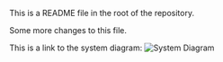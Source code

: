 This is a README file in the root of the repository.

Some more changes to this file.

This is a link to the system diagram:
![System Diagram](https://github.com/kjanderson/sandbox/img/flowchart.png)
